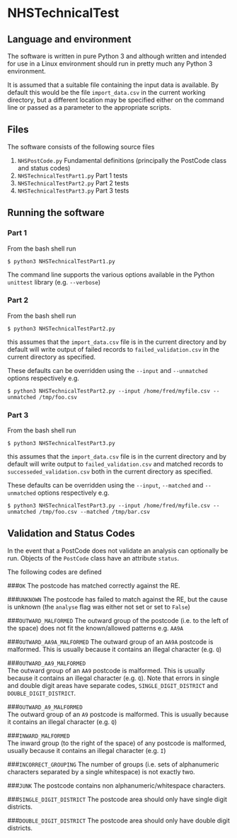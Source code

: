 # NHSTechnicalTest
## Language and environment
The software is written in pure Python 3 and although written
and intended for use in a Linux environment should run
in pretty much any Python 3 environment.

It is assumed that a suitable file containing the input data is
available. By default this would be the file `import_data.csv`
in the current working directory, but a different location
may be specified either on the command line or passed as a parameter
to the appropriate scripts.

## Files
The software consists of the following source files

1. `NHSPostCode.py` Fundamental definitions (principally the PostCode class and status codes)
2. `NHSTechnicalTestPart1.py` Part 1 tests
3. `NHSTechnicalTestPart2.py` Part 2 tests
4. `NHSTechnicalTestPart3.py` Part 3 tests

## Running the software

### Part 1

From the bash shell run

`$ python3 NHSTechnicalTestPart1.py`

The command line supports the various options available in the Python
`unittest` library (e.g. `--verbose`)

### Part 2

From the bash shell run

`$ python3 NHSTechnicalTestPart2.py`

this assumes that the `import_data.csv` file is in the current directory
and by default will write output of failed records to `failed_validation.csv`
in the current directory as specified.

These defaults can be overridden using the `--input` and `--unmatched` options
respectively e.g.

`$ python3 NHSTechnicalTestPart2.py --input /home/fred/myfile.csv --unmatched /tmp/foo.csv`

### Part 3

From the bash shell run

`$ python3 NHSTechnicalTestPart3.py`

this assumes that the `import_data.csv` file is in the current directory
and by default will write output to `failed_validation.csv` 
and matched records to `successeded_validation.csv`
both in the current directory as specified.

These defaults can be overridden using the `--input`, `--matched` and `--unmatched` options
respectively e.g.

`$ python3 NHSTechnicalTestPart3.py --input /home/fred/myfile.csv --unmatched /tmp/foo.csv --matched /tmp/bar.csv`


## Validation and Status Codes

In the event that a PostCode does not validate an analysis can optionally
be run. Objects of the `PostCode` class have an attribute `status`.

The following codes are defined

###`OK`
The postcode has matched correctly against the RE.

###`UNKNOWN`
The postcode has failed to match against the RE, but the cause is unknown
(the `analyse` flag was either not set or set to `False`)

###`OUTWARD_MALFORMED`
The outward group of the postcode (i.e. to the left of the space) does not fit
the known/allowed patterns e.g. `AA9A`

###`OUTWARD_AA9A_MALFORMED`
The outward group of an `AA9A` postcode is malformed. This is usually because it contains
an illegal character (e.g. `Q`)

###`OUTWARD_AA9_MALFORMED`  
The outward group of an `AA9` postcode is malformed. This is usually because it contains
an illegal character (e.g. `Q`). Note that errors in single and double digit areas
have separate codes, `SINGLE_DIGIT_DISTRICT` and `DOUBLE_DIGIT_DISTRICT`. 


###`OUTWARD_A9_MALFORMED`   
The outward group of an `A9` postcode is malformed. This is usually because it contains
an illegal character (e.g. `Q`)

###`INWARD_MALFORMED`       
The inward group (to the right of the space)  of any postcode is malformed, usually because
it contains an illegal character (e.g. `I`)

###`INCORRECT_GROUPING`
The number of groups (i.e. sets of alphanumeric characters separated by a single whitespace)
is not exactly two.

###`JUNK`
The postcode contains non alphanumeric/whitespace characters. 

###`SINGLE_DIGIT_DISTRICT`
The postcode area should only have single digit districts.

###`DOUBLE_DIGIT_DISTRICT`
The postcode area should only have double digit districts.